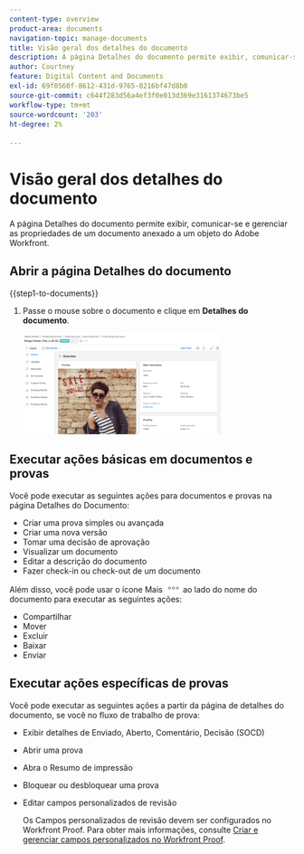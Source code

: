 ```yaml
---
content-type: overview
product-area: documents
navigation-topic: manage-documents
title: Visão geral dos detalhes do documento
description: A página Detalhes do documento permite exibir, comunicar-se e gerenciar as propriedades de um documento anexado a um objeto do Adobe Workfront.
author: Courtney
feature: Digital Content and Documents
exl-id: 69f0560f-8612-431d-9765-0216bf47d8b0
source-git-commit: c644f283d56a4ef3f0e013d369e3161374673be5
workflow-type: tm+mt
source-wordcount: '203'
ht-degree: 2%

---
```


# Visão geral dos detalhes do documento

A página Detalhes do documento permite exibir, comunicar-se e gerenciar as propriedades de um documento anexado a um objeto do Adobe Workfront.

## Abrir a página Detalhes do documento

{{step1-to-documents}}

1. Passe o mouse sobre o documento e clique em **Detalhes do documento**.

   ![](assets/document-details-350x179.png)

## Executar ações básicas em documentos e provas

Você pode executar as seguintes ações para documentos e provas na página Detalhes do Documento:

* Criar uma prova simples ou avançada
* Criar uma nova versão
* Tomar uma decisão de aprovação
* Visualizar um documento
* Editar a descrição do documento
* Fazer check-in ou check-out de um documento

Além disso, você pode usar o ícone Mais ![](assets/more-icon.png) ao lado do nome do documento para executar as seguintes ações:

* Compartilhar
* Mover
* Excluir
* Baixar
* Enviar

## Executar ações específicas de provas

Você pode executar as seguintes ações a partir da página de detalhes do documento, se você no fluxo de trabalho de prova:

* Exibir detalhes de Enviado, Aberto, Comentário, Decisão (SOCD)
* Abrir uma prova
* Abra o Resumo de impressão
* Bloquear ou desbloquear uma prova
* Editar campos personalizados de revisão

  Os Campos personalizados de revisão devem ser configurados no Workfront Proof. Para obter mais informações, consulte [Criar e gerenciar campos personalizados no Workfront Proof](../../workfront-proof/wp-acct-admin/account-settings/create-and-manage-custom-fields.md).
